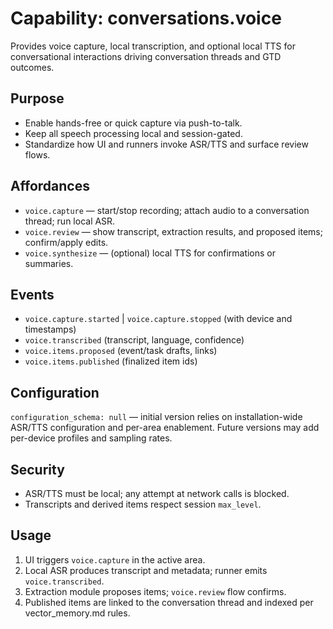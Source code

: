# Capability: conversations.voice

Provides voice capture, local transcription, and optional local TTS for conversational interactions driving conversation threads and GTD outcomes.

## Purpose
- Enable hands-free or quick capture via push-to-talk.
- Keep all speech processing local and session-gated.
- Standardize how UI and runners invoke ASR/TTS and surface review flows.

## Affordances
- `voice.capture` — start/stop recording; attach audio to a conversation thread; run local ASR.
- `voice.review` — show transcript, extraction results, and proposed items; confirm/apply edits.
- `voice.synthesize` — (optional) local TTS for confirmations or summaries.

## Events
- `voice.capture.started` | `voice.capture.stopped` (with device and timestamps)
- `voice.transcribed` (transcript, language, confidence)
- `voice.items.proposed` (event/task drafts, links)
- `voice.items.published` (finalized item ids)

## Configuration
`configuration_schema: null` — initial version relies on installation-wide ASR/TTS configuration and per-area enablement. Future versions may add per-device profiles and sampling rates.

## Security
- ASR/TTS must be local; any attempt at network calls is blocked.
- Transcripts and derived items respect session `max_level`.

## Usage
1. UI triggers `voice.capture` in the active area.
2. Local ASR produces transcript and metadata; runner emits `voice.transcribed`.
3. Extraction module proposes items; `voice.review` flow confirms.
4. Published items are linked to the conversation thread and indexed per vector_memory.md rules.
